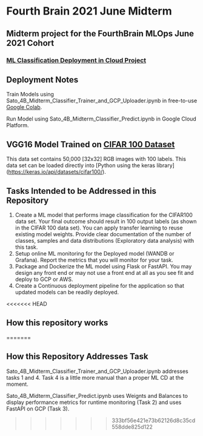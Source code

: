 # Fourth Brain 2021 June Midterm

## Midterm project for the FourthBrain MLOps June 2021 Cohort

### [ML Classification Deployment in Cloud Project](https://docs.google.com/document/d/1jXX2aPgOiHvxSdQ-l14hzEP652qbIzDXcgmAoaVitUc/edit?usp=sharing)

## Deployment Notes
Train Models using Sato_4B_Midterm_Classifier_Trainer_and_GCP_Uploader.ipynb in free-to-use [Google Colab](https://colab.research.google.com/).

Run Model using Sato_4B_Midterm_Classifier_Predict.ipynb in Google Cloud Platform.

## VGG16 Model Trained on [CIFAR 100 Dataset](https://www.cs.toronto.edu/~kriz/cifar.html)
This data set contains 50,000 \[32x32\] RGB images with 100 labels. This data set can be loaded directly into [Python using the keras library] (https://keras.io/api/datasets/cifar100/).

## Tasks Intended to be Addressed in this Repository
1. Create a ML model that performs image classification for the CIFAR100 data set. Your final outcome should result in 100 output labels (as shown in the CIFAR 100 data set). You can apply transfer learning to reuse existing model weights. Provide clear documentation of the number of classes, samples and data distributions (Exploratory data analysis) with this task.
2. Setup online ML monitoring for the Deployed model (WANDB or Grafana). Report the metrics that you will monitor for your task.
3. Package and Dockerize the ML model using Flask or FastAPI. You may design any front end or may not use a front end at all as you see fit and deploy to GCP or AWS.
4. Create a Continuous deployment pipeline for the application so that updated models can be readily deployed.

<<<<<<< HEAD
## How this repository works
=======
## How this Repository Addresses Task
Sato_4B_Midterm_Classifier_Trainer_and_GCP_Uploader.ipynb addresses tasks 1 and 4. Task 4 is a little more manual than a proper ML CD at the moment.

Sato_4B_Midterm_Classifier_Predict.ipynb uses Weignts and Balances to display performance metrics for runtime monitoring (Task 2) and uses FastAPI on GCP (Task 3).
>>>>>>> 333bf56e421e73b62126d8c35cd558dde825d122
